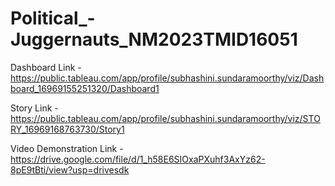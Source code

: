 
# Political_-Juggernauts_NM2023TMID16051

Dashboard Link - https://public.tableau.com/app/profile/subhashini.sundaramoorthy/viz/Dashboard_16969155251320/Dashboard1

Story Link - https://public.tableau.com/app/profile/subhashini.sundaramoorthy/viz/STORY_16969168763730/Story1


Video Demonstration Link - https://drive.google.com/file/d/1_h58E6SIOxaPXuhf3AxYz62-8pE9tBti/view?usp=drivesdk




